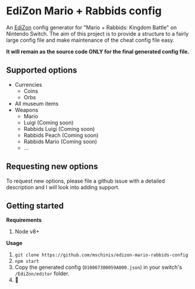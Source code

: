 # EdiZon Mario + Rabbids config

An [EdiZon](https://github.com/WerWolv98/EdiZon) config generator for "Mario + Rabbids: Kingdom Battle" on Nintendo Switch.
The aim of this project is to provide a structure to a fairly large config file and make maintenance of the cheat config file easy.

**It will remain as the source code ONLY for the final generated config file.**

## Supported options

- Currencies
  - Coins
  - Orbs
- All museum items
- Weapons
  - Mario
  - Luigi (Coming soon)
  - Rabbids Luigi (Coming soon)
  - Rabbids Peach (Coming soon)
  - Rabbids Mario (Coming soon)
  - ...

## Requesting new options

To request new options, please file a github issue with a detailed description and I will look into adding support.

## Getting started

**Requirements**
1. Node v8+ 

**Usage**
1. `git clone https://github.com/mschinis/edizon-mario-rabbids-config`
2. `npm start`
3. Copy the generated config (`010067300059A000.json`) in your switch's `/EdiZon/editor` folder.
4. 🎉
